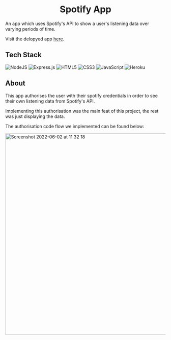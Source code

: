  <h1 align="center">Spotify App</h1>

An app which uses Spotify's API to show a user's listening data over varying periods of time. 

Visit the delopyed app [here](https://slopify.herokuapp.com/).

## Tech Stack

![NodeJS](https://img.shields.io/badge/node.js-6DA55F?style=for-the-badge&logo=node.js&logoColor=white)
![Express.js](https://img.shields.io/badge/express.js-%23404d59.svg?style=for-the-badge&logo=express&logoColor=%2361DAFB)
![HTML5](https://img.shields.io/badge/html5-%23E34F26.svg?style=for-the-badge&logo=html5&logoColor=white)
![CSS3](https://img.shields.io/badge/css3-%231572B6.svg?style=for-the-badge&logo=css3&logoColor=white)
![JavaScript](https://img.shields.io/badge/javascript-%23323330.svg?style=for-the-badge&logo=javascript&logoColor=%23F7DF1E)
![Heroku](https://img.shields.io/badge/heroku-%23430098.svg?style=for-the-badge&logo=heroku&logoColor=white)

## About

This app authorises the user with their spotify credentials in order to see their own listening data from Spotify's API. 

Implementing this authorisation was the main feat of this project, the rest was just displaying the data.

The authorisation code flow we implemented can be found below:

<img width="631" alt="Screenshot 2022-06-02 at 11 32 18" src="https://user-images.githubusercontent.com/76166627/171611038-949b2f3a-038f-4cb0-a700-2040909ba4d8.png">
